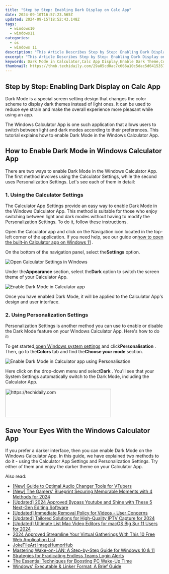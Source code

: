 ```yaml
---
title: "Step by Step: Enabling Dark Display on Calc App"
date: 2024-09-10T16:57:23.565Z
updated: 2024-09-15T18:52:43.148Z
tags:
  - windows10
  - windows11
categories:
  - os
  - windows 11
description: "This Article Describes Step by Step: Enabling Dark Display on Calc App"
excerpt: "This Article Describes Step by Step: Enabling Dark Display on Calc App"
keywords: Dark Mode in Calculator,Calc App Display,Enable Dark Theme,Configuring Dark Settings,Switch to Dark Display,Adjusting Calc Screen,Implement Dark Viewport
thumbnail: https://thmb.techidaily.com/29a05cd0ac7c666a10c5dac5d641535795c3a88c901275fbe3b2dae45dd93fe1.jpg
---
```


## Step by Step: Enabling Dark Display on Calc App

 Dark Mode is a special screen setting design that changes the color scheme to display dark themes instead of light ones. It can be used to reduce eye strain and make the overall experience more pleasant while using an app.

 The Windows Calculator App is one such application that allows users to switch between light and dark modes according to their preferences. This tutorial explains how to enable Dark Mode in the Windows Calculator App.

## How to Enable Dark Mode in Windows Calculator App

 There are two ways to enable Dark Mode in the Windows Calculator App. The first method involves using the Calculator Settings, while the second uses Personalization Settings. Let's see each of them in detail:

### 1\. Using the Calculator Settings

 The Calculator App Settings provide an easy way to enable Dark Mode in the Windows Calculator App. This method is suitable for those who enjoy switching between light and dark modes without having to modify the Personalization Settings. To do it, follow these instructions.

 Open the Calculator app and click on the Navigation icon located in the top-left corner of the application. If you need help, see our guide on[how to open the built-in Calculator app on Windows 11](https://www.makeuseof.com/windows-11-open-calculator/) .

 On the bottom of the navigation panel, select the**Settings** option.

![Open Calculator Settings in Windows](https://static1.makeuseofimages.com/wordpress/wp-content/uploads/2023/03/open-calculator-settings-in-windows.jpg)

 Under the**Appearance** section, select the**Dark** option to switch the screen theme of your Calculator App.

![Enable Dark Mode in Calculator app](https://static1.makeuseofimages.com/wordpress/wp-content/uploads/2023/03/enable-dark-mode-in-calculator-app.jpg)

 Once you have enabled Dark Mode, it will be applied to the Calculator App's design and user interface.

### 2\. Using Personalization Settings

 Personalization Settings is another method you can use to enable or disable the Dark Mode feature on your Windows Calculator App. Here's how to do it:

 To get started,[open Windows system settings](https://www.makeuseof.com/windows-ways-to-open-system-settings/) and click**Personalisation** . Then, go to the**Colors** tab and find the**Choose your mode** section.

![Enable Dark Mode in Calculator app using Personalisation](https://static1.makeuseofimages.com/wordpress/wp-content/uploads/2023/03/enable-dark-mode-in-calculator-app-using-personalisation.jpg)

 Here click on the drop-down menu and select**Dark** . You'll see that your System Settings automatically switch to the Dark Mode, including the Calculator App.

<!-- affiliate ads begin -->
<a href="https://aligracehair.sjv.io/c/5597632/2135358/19272" target="_top" id="2135358">
  <img src="//a.impactradius-go.com/display-ad/19272-2135358" border="0" alt="https://techidaily.com" width="336" height="90"/>
</a>
<img height="0" width="0" src="https://aligracehair.sjv.io/i/5597632/2135358/19272" style="position:absolute;visibility:hidden;" border="0" />
<!-- affiliate ads end -->

## Save Your Eyes With the Windows Calculator App

 If you prefer a darker interface, then you can enable Dark Mode on the Windows Calculator App. In this guide, we have explained two methods to do it - using the Calculator App Settings and Personalization Settings. Try either of them and enjoy the darker theme on your Calculator App.

<ins class="adsbygoogle"
     style="display:block"
     data-ad-format="autorelaxed"
     data-ad-client="ca-pub-7571918770474297"
     data-ad-slot="1223367746"></ins>

<ins class="adsbygoogle"
     style="display:block"
     data-ad-client="ca-pub-7571918770474297"
     data-ad-slot="8358498916"
     data-ad-format="auto"
     data-full-width-responsive="true"></ins>

<span class="atpl-alsoreadstyle">Also read:</span>
<div><ul>
<li><a href="https://some-techniques.techidaily.com/new-guide-to-optimal-audio-changer-tools-for-vtubers/"><u>[New] Guide to Optimal Audio Changer Tools for VTubers</u></a></li>
<li><a href="https://screen-recording.techidaily.com/new-the-gamers-blueprint-securing-memorable-moments-with-4-methods-for-2024/"><u>[New] The Gamers' Blueprint Securing Memorable Moments with 4 Methods for 2024</u></a></li>
<li><a href="https://facebook-video-footage.techidaily.com/updated-2024-approved-bypass-youtube-and-shine-with-these-5-next-gen-editing-software/"><u>[Updated] 2024 Approved Bypass Youtube and Shine with These 5 Next-Gen Editing Software</u></a></li>
<li><a href="https://facebook-video-recording.techidaily.com/updated-immediate-removal-policy-for-videos-user-concerns/"><u>[Updated] Immediate Removal Policy for Videos - User Concerns</u></a></li>
<li><a href="https://visual-screen-recording.techidaily.com/updated-tailored-solutions-for-high-quality-iptv-capture-for-2024/"><u>[Updated] Tailored Solutions for High-Quality IPTV Capture for 2024</u></a></li>
<li><a href="https://fox-boxes.techidaily.com/updated-ultimate-list-mac-video-editors-for-macos-big-sur-11-users-for-2024/"><u>[Updated] Ultimate List Mac Video Editors for macOS Big Sur 11 Users for 2024</u></a></li>
<li><a href="https://digital-screen-recording.techidaily.com/2024-approved-streamline-your-virtual-gatherings-with-this-10-free-web-application-list/"><u>2024 Approved Streamline Your Virtual Gatherings With This 10 Free Web Application List</u></a></li>
<li><a href="https://extra-information.techidaily.com/joketileart-imagehumorhub/"><u>JokeTileArt ImageHumorHub</u></a></li>
<li><a href="https://win-forum.techidaily.com/mastering-wake-on-lan-a-step-by-step-guide-for-windows-10-and-11/"><u>Mastering Wake-on-LAN: A Step-by-Step Guide for Windows 10 & 11</u></a></li>
<li><a href="https://windows11.techidaily.com/strategies-for-eradicating-endless-teams-login-alerts/"><u>Strategies for Eradicating Endless Teams Login Alerts</u></a></li>
<li><a href="https://windows11.techidaily.com/the-essential-techniques-for-boosting-pc-wake-up-time/"><u>The Essential Techniques for Boosting PC Wake-Up Time</u></a></li>
<li><a href="https://windows11.techidaily.com/windows-executable-and-linker-format-a-brief-guide/"><u>Windows' Executable & Linker Format: A Brief Guide</u></a></li>
</ul></div>

